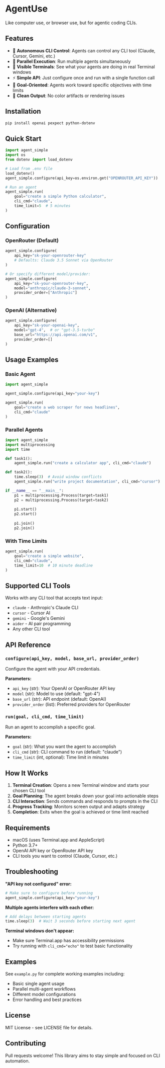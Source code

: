 # AgentUse

Like computer use, or browser use, but for agentic coding CLIs.

## Features

- 🤖 **Autonomous CLI Control**: Agents can control any CLI tool (Claude, Cursor, Gemini, etc.)
- 🔗 **Parallel Execution**: Run multiple agents simultaneously 
- 👀 **Visible Terminals**: See what your agents are doing in real Terminal windows
- ⚡ **Simple API**: Just configure once and run with a single function call
- 🎯 **Goal-Oriented**: Agents work toward specific objectives with time limits
- 🧹 **Clean Output**: No color artifacts or rendering issues

## Installation

```bash
pip install openai pexpect python-dotenv
```

## Quick Start

```python
import agent_simple
import os
from dotenv import load_dotenv

# Load from .env file
load_dotenv()
agent_simple.configure(api_key=os.environ.get("OPENROUTER_API_KEY"))

# Run an agent
agent_simple.run(
    goal="create a simple Python calculator",
    cli_cmd="claude",
    time_limit=5  # 5 minutes
)
```

## Configuration

### OpenRouter (Default)
```python
agent_simple.configure(
    api_key="sk-your-openrouter-key"
    # Defaults: Claude 3.5 Sonnet via OpenRouter
)

# Or specify different model/provider:
agent_simple.configure(
    api_key="sk-your-openrouter-key",
    model="anthropic/claude-3-sonnet",
    provider_order=["Anthropic"]
)
```

### OpenAI (Alternative)
```python
agent_simple.configure(
    api_key="sk-your-openai-key",
    model="gpt-4",  # or "gpt-3.5-turbo"
    base_url="https://api.openai.com/v1",
    provider_order=[]
)
```

## Usage Examples

### Basic Agent
```python
import agent_simple

agent_simple.configure(api_key="your-key")

agent_simple.run(
    goal="create a web scraper for news headlines", 
    cli_cmd="claude"
)
```

### Parallel Agents
```python
import agent_simple
import multiprocessing
import time

def task1():
    agent_simple.run("create a calculator app", cli_cmd="claude")

def task2():
    time.sleep(3)  # Avoid window conflicts
    agent_simple.run("write project documentation", cli_cmd="cursor")

if __name__ == "__main__":
    p1 = multiprocessing.Process(target=task1)
    p2 = multiprocessing.Process(target=task2)
    
    p1.start()
    p2.start()
    
    p1.join()
    p2.join()
```

### With Time Limits
```python
agent_simple.run(
    goal="create a simple website", 
    cli_cmd="claude",
    time_limit=10  # 10 minute deadline
)
```

## Supported CLI Tools

Works with any CLI tool that accepts text input:
- `claude` - Anthropic's Claude CLI
- `cursor` - Cursor AI
- `gemini` - Google's Gemini
- `aider` - AI pair programming
- Any other CLI tool

## API Reference

### `configure(api_key, model, base_url, provider_order)`
Configure the agent with your API credentials.

**Parameters:**
- `api_key` (str): Your OpenAI or OpenRouter API key
- `model` (str): Model to use (default: "gpt-4")
- `base_url` (str): API endpoint (default: OpenAI)
- `provider_order` (list): Preferred providers for OpenRouter

### `run(goal, cli_cmd, time_limit)`
Run an agent to accomplish a specific goal.

**Parameters:**
- `goal` (str): What you want the agent to accomplish
- `cli_cmd` (str): CLI command to run (default: "claude")
- `time_limit` (int, optional): Time limit in minutes

## How It Works

1. **Terminal Creation**: Opens a new Terminal window and starts your chosen CLI tool
2. **Goal Planning**: The agent breaks down your goal into actionable steps
3. **CLI Interaction**: Sends commands and responds to prompts in the CLI
4. **Progress Tracking**: Monitors screen output and adapts strategy
5. **Completion**: Exits when the goal is achieved or time limit reached

## Requirements

- macOS (uses Terminal.app and AppleScript)
- Python 3.7+
- OpenAI API key or OpenRouter API key
- CLI tools you want to control (Claude, Cursor, etc.)

## Troubleshooting

**"API key not configured" error:**
```python
# Make sure to configure before running
agent_simple.configure(api_key="your-key")
```

**Multiple agents interfere with each other:**
```python
# Add delays between starting agents
time.sleep(3)  # Wait 3 seconds before starting next agent
```

**Terminal windows don't appear:**
- Make sure Terminal.app has accessibility permissions
- Try running with `cli_cmd="echo"` to test basic functionality

## Examples

See `example.py` for complete working examples including:
- Basic single agent usage
- Parallel multi-agent workflows  
- Different model configurations
- Error handling and best practices

## License

MIT License - see LICENSE file for details.

## Contributing

Pull requests welcome! This library aims to stay simple and focused on CLI automation.